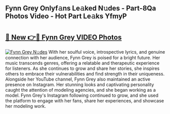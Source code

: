 ## Fynn Grey Onlyf𝚊ns Le𝚊ked N𝚞des - Part-8Qa Photos Video - Hot Part Le𝚊ks YfmyP

# <h2><a href="http://ac38322.deff.icu/?id=Fynn+Grey">🔗 New 👉🔴 Fynn Grey VIDEO Photos</a></h2>

[![Fynn Grey N𝚞des](https://i.imgur.com/rIISA9y.gif)](http://ac38322.deff.icu/?id=Fynn+Grey)
With her soulful voice, introspective lyrics, and genuine connection with her audience, Fynn Grey is poised for a bright future. Her music transcends genres, offering a relatable and therapeutic experience for listeners. As she continues to grow and share her stories, she inspires others to embrace their vulnerabilities and find strength in their uniqueness. Alongside her YouTube channel, Fynn Grey also maintained an active presence on Instagram. Her stunning looks and captivating personality caught the attention of modeling agencies, and she began working as a model. Fynn Grey's Instagram following continued to grow, and she used the platform to engage with her fans, share her experiences, and showcase her modeling work.
